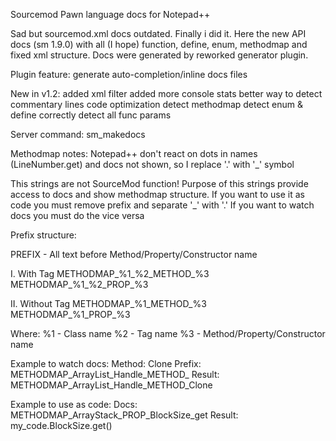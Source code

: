 Sourcemod Pawn language docs for Notepad++

Sad but sourcemod.xml docs outdated. Finally i did it. Here the new API docs (sm 1.9.0) with all (I hope) function, define, enum, methodmap and fixed xml structure. Docs were generated by reworked generator plugin.


Plugin feature:
generate auto-completion/inline docs files

New in v1.2:
added xml filter
added more console stats
better way to detect commentary lines
code optimization
detect methodmap
detect enum & define correctly
detect all func params

Server command:
sm_makedocs

Methodmap notes:
Notepad++ don't react on dots in names (LineNumber.get) and docs not shown, so I replace '.' with '_' symbol


This strings are not SourceMod function! Purpose of this strings provide access to docs and show methodmap structure.
If you want to use it as code you must remove prefix and separate '_' with '.'
If you want to watch docs you must do the vice versa 

Prefix structure:

PREFIX - All text before Method/Property/Constructor name

I. With Tag
METHODMAP_%1_%2_METHOD_%3
METHODMAP_%1_%2_PROP_%3

II. Without Tag
METHODMAP_%1_METHOD_%3
METHODMAP_%1_PROP_%3

Where:
%1 - Class name
%2 - Tag name
%3 - Method/Property/Constructor name

Example to watch docs: 
Method: Clone
Prefix: METHODMAP_ArrayList_Handle_METHOD_
Result: METHODMAP_ArrayList_Handle_METHOD_Clone

Example to use as code:
Docs: METHODMAP_ArrayStack_PROP_BlockSize_get
Result: my_code.BlockSize.get()